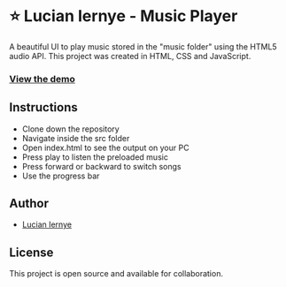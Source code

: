 # ⭐ Lucian Iernye - Music Player

A beautiful UI to play music stored in the "music folder" using the HTML5 audio API. 
This project was created in HTML, CSS and JavaScript.

### [View the demo](https://music-player.lucianiernye.co.uk)

## Instructions

- Clone down the repository
- Navigate inside the src folder
- Open index.html to see the output on your PC
- Press play to listen the preloaded music
- Press forward or backward to switch songs
- Use the progress bar

## Author

- [Lucian Iernye](https://lucianiernye.co.uk)

## License

This project is open source and available for collaboration.


